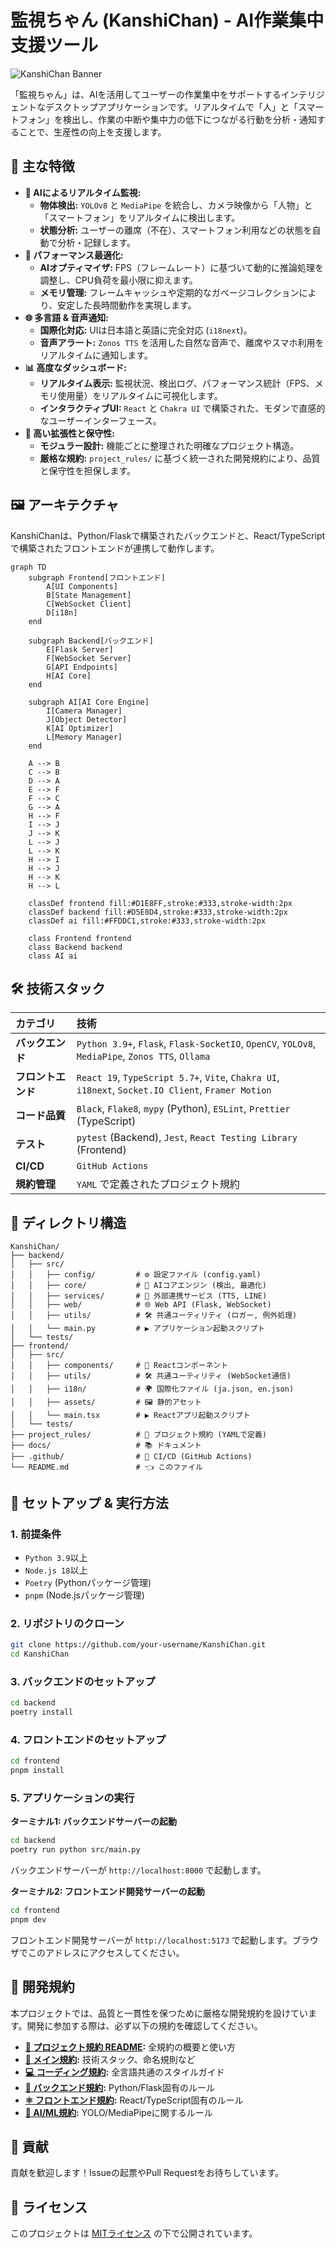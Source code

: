 # 監視ちゃん (KanshiChan) - AI作業集中支援ツール

![KanshiChan Banner](https://raw.githubusercontent.com/user/repo/main/docs/images/banner.png) <!-- TODO: Add a proper banner image -->

「監視ちゃん」は、AIを活用してユーザーの作業集中をサポートするインテリジェントなデスクトップアプリケーションです。リアルタイムで「人」と「スマートフォン」を検出し、作業の中断や集中力の低下につながる行動を分析・通知することで、生産性の向上を支援します。

## 🌟 主な特徴

- **🧠 AIによるリアルタイム監視:**
  - **物体検出:** `YOLOv8` と `MediaPipe` を統合し、カメラ映像から「人物」と「スマートフォン」をリアルタイムに検出します。
  - **状態分析:** ユーザーの離席（不在）、スマートフォン利用などの状態を自動で分析・記録します。
- **🚀 パフォーマンス最適化:**
  - **AIオプティマイザ:** FPS（フレームレート）に基づいて動的に推論処理を調整し、CPU負荷を最小限に抑えます。
  - **メモリ管理:** フレームキャッシュや定期的なガベージコレクションにより、安定した長時間動作を実現します。
- **🌐 多言語 & 音声通知:**
  - **国際化対応:** UIは日本語と英語に完全対応 (`i18next`)。
  - **音声アラート:** `Zonos TTS` を活用した自然な音声で、離席やスマホ利用をリアルタイムに通知します。
- **📊 高度なダッシュボード:**
  - **リアルタイム表示:** 監視状況、検出ログ、パフォーマンス統計（FPS、メモリ使用量）をリアルタイムに可視化します。
  - **インタラクティブUI:** `React` と `Chakra UI` で構築された、モダンで直感的なユーザーインターフェース。
- **🔧 高い拡張性と保守性:**
  - **モジュラー設計:** 機能ごとに整理された明確なプロジェクト構造。
  - **厳格な規約:** `project_rules/` に基づく統一された開発規約により、品質と保守性を担保します。

## 🖼️ アーキテクチャ

KanshiChanは、Python/Flaskで構築されたバックエンドと、React/TypeScriptで構築されたフロントエンドが連携して動作します。

```mermaid
graph TD
    subgraph Frontend[フロントエンド]
        A[UI Components]
        B[State Management]
        C[WebSocket Client]
        D[i18n]
    end

    subgraph Backend[バックエンド]
        E[Flask Server]
        F[WebSocket Server]
        G[API Endpoints]
        H[AI Core]
    end

    subgraph AI[AI Core Engine]
        I[Camera Manager]
        J[Object Detector]
        K[AI Optimizer]
        L[Memory Manager]
    end

    A --> B
    C --> B
    D --> A
    E --> F
    F --> C
    G --> A
    H --> F
    I --> J
    J --> K
    L --> J
    L --> K
    H --> I
    H --> J
    H --> K
    H --> L

    classDef frontend fill:#D1E8FF,stroke:#333,stroke-width:2px
    classDef backend fill:#D5E8D4,stroke:#333,stroke-width:2px
    classDef ai fill:#FFDDC1,stroke:#333,stroke-width:2px

    class Frontend frontend
    class Backend backend
    class AI ai
```

## 🛠️ 技術スタック

| カテゴリ       | 技術                                                                                                       |
| :------------- | :--------------------------------------------------------------------------------------------------------- |
| **バックエンド** | `Python 3.9+`, `Flask`, `Flask-SocketIO`, `OpenCV`, `YOLOv8`, `MediaPipe`, `Zonos TTS`, `Ollama`             |
| **フロントエンド** | `React 19`, `TypeScript 5.7+`, `Vite`, `Chakra UI`, `i18next`, `Socket.IO Client`, `Framer Motion`           |
| **コード品質**   | `Black`, `Flake8`, `mypy` (Python), `ESLint`, `Prettier` (TypeScript)                                        |
| **テスト**     | `pytest` (Backend), `Jest`, `React Testing Library` (Frontend)                                             |
| **CI/CD**      | `GitHub Actions`                                                                                           |
| **規約管理**   | `YAML` で定義されたプロジェクト規約                                                                        |

## 📂 ディレクトリ構造

```
KanshiChan/
├── backend/
│   ├── src/
│   │   ├── config/         # ⚙️ 設定ファイル (config.yaml)
│   │   ├── core/           # 🧠 AIコアエンジン (検出, 最適化)
│   │   ├── services/       # 🚀 外部連携サービス (TTS, LINE)
│   │   ├── web/            # 🌐 Web API (Flask, WebSocket)
│   │   ├── utils/          # 🛠️ 共通ユーティリティ (ロガー, 例外処理)
│   │   └── main.py         # ▶️ アプリケーション起動スクリプト
│   └── tests/
├── frontend/
│   ├── src/
│   │   ├── components/     # 🎨 Reactコンポーネント
│   │   ├── utils/          # 🛠️ 共通ユーティリティ (WebSocket通信)
│   │   ├── i18n/           # 🌍 国際化ファイル (ja.json, en.json)
│   │   ├── assets/         # 🖼️ 静的アセット
│   │   └── main.tsx        # ▶️ Reactアプリ起動スクリプト
│   └── tests/
├── project_rules/          # 📜 プロジェクト規約 (YAMLで定義)
├── docs/                   # 📚 ドキュメント
├── .github/                # 🤖 CI/CD (GitHub Actions)
└── README.md               # 👈 このファイル
```

## 🚀 セットアップ & 実行方法

### 1. 前提条件

- `Python 3.9`以上
- `Node.js 18`以上
- `Poetry` (Pythonパッケージ管理)
- `pnpm` (Node.jsパッケージ管理)

### 2. リポジトリのクローン

```bash
git clone https://github.com/your-username/KanshiChan.git
cd KanshiChan
```

### 3. バックエンドのセットアップ

```bash
cd backend
poetry install
```

### 4. フロントエンドのセットアップ

```bash
cd frontend
pnpm install
```

### 5. アプリケーションの実行

**ターミナル1: バックエンドサーバーの起動**
```bash
cd backend
poetry run python src/main.py
```
バックエンドサーバーが `http://localhost:8000` で起動します。

**ターミナル2: フロントエンド開発サーバーの起動**
```bash
cd frontend
pnpm dev
```
フロントエンド開発サーバーが `http://localhost:5173` で起動します。ブラウザでこのアドレスにアクセスしてください。

## 📖 開発規約

本プロジェクトでは、品質と一貫性を保つために厳格な開発規約を設けています。開発に参加する際は、必ず以下の規約を確認してください。

- **[📜 プロジェクト規約 README](project_rules/README.md):** 全規約の概要と使い方
- **[🌟 メイン規約](project_rules/main_rules.yaml):** 技術スタック、命名規則など
- **[💻 コーディング規約](project_rules/coding_rules.yaml):** 全言語共通のスタイルガイド
- **[🐍 バックエンド規約](project_rules/backend_rules.yaml):** Python/Flask固有のルール
- **[⚛️ フロントエンド規約](project_rules/frontend_rules.yaml):** React/TypeScript固有のルール
- **[🤖 AI/ML規約](project_rules/ai_ml_rules.yaml):** YOLO/MediaPipeに関するルール

## 🤝 貢献

貢献を歓迎します！Issueの起票やPull Requestをお待ちしています。

## 📄 ライセンス

このプロジェクトは [MITライセンス](LICENSE) の下で公開されています。
